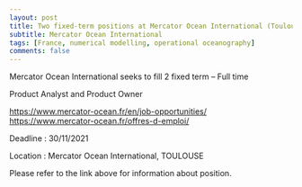 ```yaml
---
layout: post
title: Two fixed-term positions at Mercator Ocean International (Toulouse, France)
subtitle: Mercator Ocean International
tags: [France, numerical modelling, operational oceanography]
comments: false
---
```


Mercator Ocean International seeks to fill 2 fixed term – Full time

 

Product Analyst and Product Owner

 

https://www.mercator-ocean.fr/en/job-opportunities/
https://www.mercator-ocean.fr/offres-d-emploi/


Deadline : 30/11/2021

Location : Mercator Ocean International, TOULOUSE

 

Please refer to the link above for information about position.
